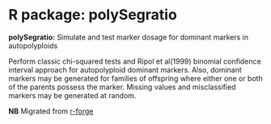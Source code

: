 # R package: polySegratio

  
**polySegratio:** Simulate and test marker dosage for dominant markers in autopolyploids

Perform classic chi-squared tests and Ripol et al(1999) binomial confidence interval approach for autopolyploid dominant markers. Also, dominant markers may be generated for families of offspring where either one or both of the parents possess the marker. Missing values and misclassified markers may be generated at random.


**NB** Migrated from [r-forge](http://r-forge.r-project.org/projects/polysegratio/)